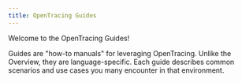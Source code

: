 ```yaml
---
title: OpenTracing Guides
---
```


Welcome to the OpenTracing Guides!

Guides are "how-to manuals" for leveraging OpenTracing. Unlike the Overview, they are language-specific. Each guide describes common scenarios and use cases you many encounter in that environment.